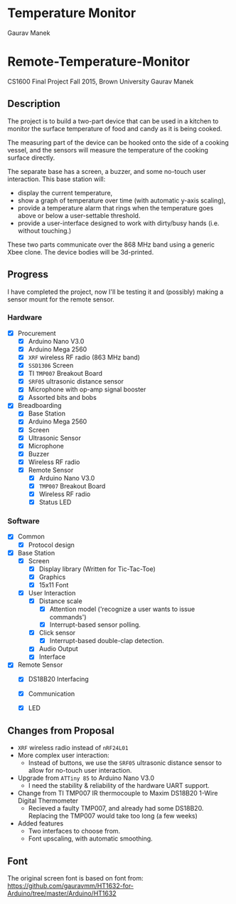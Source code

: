# Temperature Monitor
Gaurav Manek

# Remote-Temperature-Monitor
CS1600 Final Project
Fall 2015, Brown University
Gaurav Manek <gmanek>

## Description

The project is to build a two-part device that can be used in a kitchen to monitor the surface temperature of food and candy as it is being cooked.

The measuring part of the device can be hooked onto the side of a cooking vessel, and the sensors will measure the temperature of the cooking surface directly.

The separate base has a screen, a buzzer, and some no-touch user interaction. This base station will: 
 - display the current temperature,
 - show a graph of temperature over time (with automatic y-axis scaling), 
 - provide a temperature alarm that rings when the temperature goes above or below a user-settable threshold.
 - provide a user-interface designed to work with dirty/busy hands (i.e. without touching.)

These two parts communicate over the 868 MHz band using a generic Xbee clone. The device bodies will be 3d-printed.

## Progress

I have completed the project, now I'll be testing it and (possibly) making a sensor mount for the remote sensor.

### Hardware
 - [X] Procurement
   - [X] Arduino Nano V3.0
   - [X] Arduino Mega 2560
   - [X] `XRF` wireless RF radio (863 MHz band)
   - [X] `SSD1306` Screen
   - [X] TI `TMP007` Breakout Board
   - [X] `SRF05` ultrasonic distance sensor
   - [X] Microphone with op-amp signal booster
   - [X] Assorted bits and bobs
 - [X] Breadboarding
     - [X] Base Station
     - [X] Arduino Mega 2560
     - [X] Screen
     - [X] Ultrasonic Sensor
     - [X] Microphone
     - [X] Buzzer
     - [X] Wireless RF radio
   - [X] Remote Sensor
     - [X] Arduino Nano V3.0
     - [X] `TMP007` Breakout Board
     - [X] Wireless RF radio
     - [X] Status LED
  
### Software

 - [X] Common
   - [X] Protocol design
 - [X] Base Station
   - [X] Screen
     - [X] Display library (Written for Tic-Tac-Toe)
     - [X] Graphics
     - [X] 15x11 Font
   - [X] User Interaction
     - [X] Distance scale
       - [X] Attention model ('recognize a user wants to issue commands')
       - [X] Interrupt-based sensor polling.
     - [X] Click sensor
       - [X] Interrupt-based double-clap detection.
     - [X] Audio Output
     - [X] Interface
 - [X] Remote Sensor
   - [X] DS18B20 Interfacing
   - [X] Communication 
   - [X] LED


## Changes from Proposal
 - `XRF` wireless radio instead of `nRF24L01`
 - More complex user interaction:
   - Instead of buttons, we use the `SRF05` ultrasonic distance sensor to allow for no-touch user interaction.
 - Upgrade from `ATTiny 85` to Arduino Nano V3.0
    - I need the stability & reliability of the hardware UART support.
 - Change from TI TMP007 IR thermocouple to Maxim DS18B20 1-Wire Digital Thermometer 
    - Recieved a faulty TMP007, and already had some DS18B20. Replacing the TMP007 would take too long (a few weeks)
 - Added features
    - Two interfaces to choose from.
    - Font upscaling, with automatic smoothing.

## Font

The original screen font is based on font from:
https://github.com/gauravmm/HT1632-for-Arduino/tree/master/Arduino/HT1632
